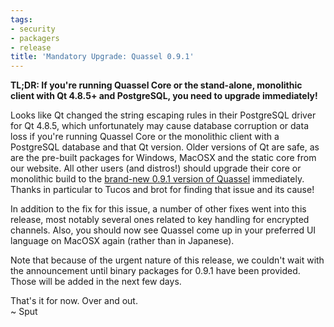```yaml
---
tags:
- security
- packagers
- release
title: 'Mandatory Upgrade: Quassel 0.9.1'
---
```

<strong>TL;DR: If you're running Quassel Core or the stand-alone, monolithic client with Qt 4.8.5+ and PostgreSQL, you need to upgrade immediately!</strong>

Looks like Qt changed the string escaping rules in their PostgreSQL driver for Qt 4.8.5, which unfortunately may cause database corruption or data loss if you're running Quassel Core or the monolithic client with a PostgreSQL database and that Qt version. Older versions of Qt are safe, as are the pre-built packages for Windows, MacOSX and the static core from our website. All other users (and distros!) should upgrade their core or monolithic build to the <a href="https://github.com/quassel/quassel/archive/0.9.1.tar.gz">brand-new 0.9.1 version of Quassel</a> immediately. Thanks in particular to Tucos and brot for finding that issue and its cause!

In addition to the fix for this issue, a number of other fixes went into this release, most notably several ones related to key handling for encrypted channels. Also, you should now see Quassel come up in your preferred UI language on MacOSX again (rather than in Japanese).

Note that because of the urgent nature of this release, we couldn't wait with the announcement until binary packages for 0.9.1 have been provided. Those will be added in the next few days.

That's it for now. Over and out.\
~ Sput
